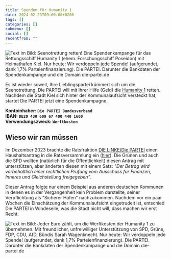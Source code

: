 ```yaml
---
title: Spenden für Humanity 1
date: 2024-02-23T09:00:00+0200
tags: []
categories: []
submenu: []
social: []
recentfrom: ""
---
```



![Text im Bild: Seenotrettung retten! Eine Spendenkampange für das Rettungsschiff Humanity 1 (ehem. Forschungsschiff Poseidon) mit Heimathafen Kiel. Nur heute: Wir verdoppeln jede Spende! (aufgerundet, dank 1,7% Parteienfinanzierung). Die PARTEI. Darunter die Bankdaten der Spendenkampange und die Domain die-partei.de](https://die-partei.sh/sh/spenden-fuer-humanity-1/spenden-fuer-humanity-1_01.png)

Es ist wieder soweit, Ihre Lieblingspartei kümmert sich um die Seenotrettung. Die PARTEI will mit Ihrer Hilfe (Geld) die [Humanity 1](https://united4rescue.org/de/die-schiffe/humanity-1/) retten. Nachdem die Stadt Kiel sich hinter der Kommunalaufsicht versteckt hat, startet Die PARTEI jetzt eine Spendenkampagne.

**Kontoinhaber: `Die PARTEI Bundesverband`**  
**IBAN: `DE20 430 609 67 400 440 1600`**  
**Verwendungszweck: `Werftkosten`**

## Wieso wir ran müssen

Im Dezember 2023 brachte die Ratsfraktion [DIE LINKE/Die PARTEI](https://die-linke-die-partei.de/) einen Haushaltsantrag in die Ratsversammlung ein ([hier](https://www.kiel.de/de/politik_verwaltung/ratsversammlung/infosystem/vo020?VOLFDNR=1001107)). 
Die Grünen und auch die SPD wollten (natürlich für die Öffentlichkeit) diesen Antrag mit unterstützen, aber änderten diesen mit einem Satz: *"Der Betrag wird vorbehaltlich einer rechtlichen Prufung vom Ausschuss fur Finanzen, Inneres und Gleichstellung freigegeben"*. 

Dieser Antrag folgte nur einem Beispiel aus anderen deutschen Kommunen in denen es in der Vergangenheit kein Problem darstellte, seiner Verpflichtung als "Sicherer Hafen" nachzukommen.
Nachdem vor ein paar Wochen die Einschätzung der Kommunalaufsicht eingetrudelt ist, entschied Die PARTEI in Windeseile, was die Stadt nicht will, dass machen wir erst Recht.

![Text im Bild: Jeder Euro zählt, um die Werftkosten der Humanity 1 zu übernehmen. Mit freundlicher, unfreiwilliger Unterstützung von SPD, Grüne, FDP, CDU, AfD, Bündis Sarah Wagenknecht. Nur heute: Wir verdoppeln jede Spende! (aufgerundet, dank 1,7% Parteienfinanzierung). Die PARTEI. Darunter die Bankdaten der Spendenkampange und die Domain die-partei.de](https://die-partei.sh/sh/spenden-fuer-humanity-1/spenden-fuer-humanity-1_02.png)